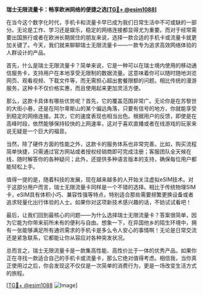 **瑞士无限流量卡：畅享欧洲网络的便捷之选[[TG💪+ @esim1088](https://t.me/s/esim1088)]**

在当今这个数字化时代，手机卡和流量卡早已成为我们日常生活中不可或缺的一部分。无论是工作、学习还是娱乐，稳定的网络连接都显得尤为重要。而对于经常需要出国旅行或者在欧洲长期居住的朋友来说，选择一款合适的手机卡或流量卡就更加关键了。今天，我们就来聊聊瑞士无限流量卡——一款专为追求高效网络体验的人群设计的产品。

首先，什么是瑞士无限流量卡？简单来说，它是一种可以在瑞士境内使用的移动通信服务卡，支持用户在本地享受无限制的数据流量。这意味着你可以随时随地浏览网页、观看视频、下载文件等，而无需担心超出套餐限额的问题。相比传统的漫游服务，这种卡不仅价格实惠，而且使用起来更加灵活方便。

那么，这款卡具体有哪些优势呢？首先，它的覆盖范围非常广。无论你是在苏黎世的大街小巷，还是在阿尔卑斯山的某个偏远角落，只要有信号的地方，你就能享受到稳定的网络连接。其次，它的速度表现也相当出色。根据用户的反馈，即使是在高峰时段，依然能够保持较快的上网速率，这对于喜欢直播或者在线游戏的玩家来说无疑是一个巨大的福音。

当然，除了硬件方面的性能之外，这款卡的服务体系也非常完善。比如，购买流程简单快捷，只需通过官方网站或者授权经销商即可完成注册；客服团队全天候在线，随时解答你的各种疑问；此外，还提供多种语言版本的支持，确保每位用户都能轻松上手。

值得一提的是，随着科技的发展，现在越来越多的人开始关注虚拟eSIM技术。对于这部分用户而言，瑞士无限流量卡同样是一个不错的选择。相比于传统物理SIM卡，eSIM具有体积小巧、兼容性强等特点，特别适合那些需要频繁更换设备或者追求轻量化出行体验的人士。如果你对这项新技术感兴趣的话，不妨试试看吧！

最后，让我们回到最核心的问题——为什么选择瑞士无限流量卡？答案很简单，因为它能为你带来前所未有的便利与自由。想象一下，在异国他乡的陌生环境中，拥有一张能够满足所有通讯需求的手机卡是多么令人安心的事情啊！无论是日常交流还是紧急联系，它都能让你从容应对各种突发状况。

总而言之，瑞士无限流量卡是一款集高性能、高性价比于一体的优秀产品。如果你正在寻找一款适合自己的手机卡或流量卡，那么它绝对值得考虑。相信我，当你真正使用过之后，你会发现这不仅仅是一次简单的消费行为，更是一场改变生活方式的旅程。

[[TG💪+ @esim1088](https://t.me/s/esim1088) ![Image](https://i.postimg.cc/4NQfJmqS/Snipaste-2025-05-13-00-14-12.png)]